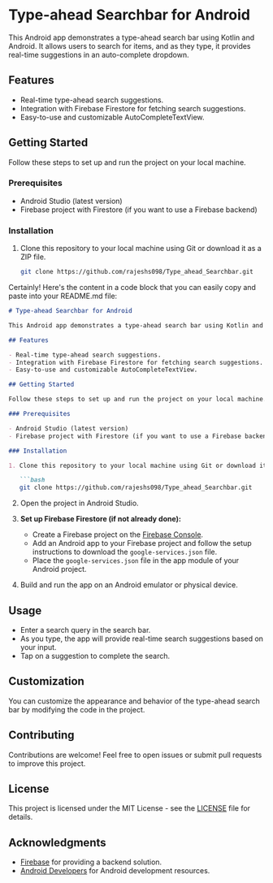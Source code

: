 # Type-ahead Searchbar for Android

This Android app demonstrates a type-ahead search bar using Kotlin and Android. It allows users to search for items, and as they type, it provides real-time suggestions in an auto-complete dropdown.

## Features

- Real-time type-ahead search suggestions.
- Integration with Firebase Firestore for fetching search suggestions.
- Easy-to-use and customizable AutoCompleteTextView.

## Getting Started

Follow these steps to set up and run the project on your local machine.

### Prerequisites

- Android Studio (latest version)
- Firebase project with Firestore (if you want to use a Firebase backend)

### Installation

1. Clone this repository to your local machine using Git or download it as a ZIP file.

   ```bash
   git clone https://github.com/rajeshs098/Type_ahead_Searchbar.git
Certainly! Here's the content in a code block that you can easily copy and paste into your README.md file:

```markdown
# Type-ahead Searchbar for Android

This Android app demonstrates a type-ahead search bar using Kotlin and Android. It allows users to search for items, and as they type, it provides real-time suggestions in an auto-complete dropdown.

## Features

- Real-time type-ahead search suggestions.
- Integration with Firebase Firestore for fetching search suggestions.
- Easy-to-use and customizable AutoCompleteTextView.

## Getting Started

Follow these steps to set up and run the project on your local machine.

### Prerequisites

- Android Studio (latest version)
- Firebase project with Firestore (if you want to use a Firebase backend)

### Installation

1. Clone this repository to your local machine using Git or download it as a ZIP file.

   ```bash
   git clone https://github.com/rajeshs098/Type_ahead_Searchbar.git
   ```

2. Open the project in Android Studio.

3. **Set up Firebase Firestore (if not already done):**

   - Create a Firebase project on the [Firebase Console](https://console.firebase.google.com/).
   - Add an Android app to your Firebase project and follow the setup instructions to download the `google-services.json` file.
   - Place the `google-services.json` file in the app module of your Android project.

4. Build and run the app on an Android emulator or physical device.

## Usage

- Enter a search query in the search bar.
- As you type, the app will provide real-time search suggestions based on your input.
- Tap on a suggestion to complete the search.

## Customization

You can customize the appearance and behavior of the type-ahead search bar by modifying the code in the project.

## Contributing

Contributions are welcome! Feel free to open issues or submit pull requests to improve this project.

## License

This project is licensed under the MIT License - see the [LICENSE](LICENSE) file for details.

## Acknowledgments

- [Firebase](https://firebase.google.com/) for providing a backend solution.
- [Android Developers](https://developer.android.com/) for Android development resources.
```
